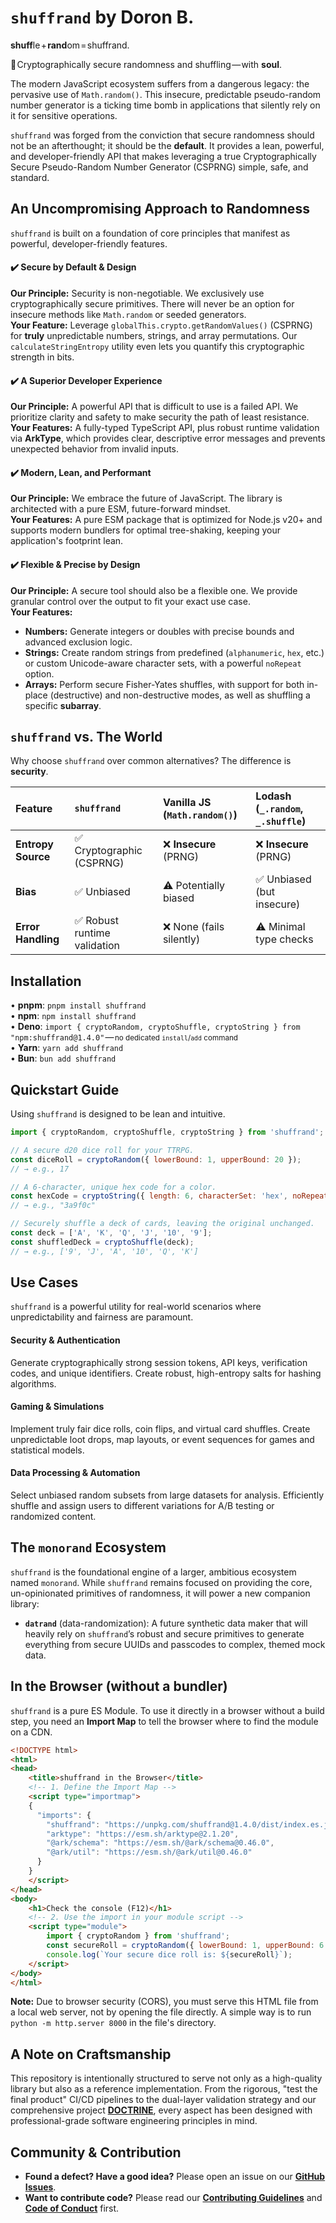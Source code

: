 <!-- README.md -->
# `shuffrand` by Doron B.
**shuff**le + **rand**om = shuffrand.

🎲 Cryptographically secure randomness and shuffling — with **soul**.

The modern JavaScript ecosystem suffers from a dangerous legacy: the pervasive use of `Math.random()`. This insecure, predictable pseudo-random number generator is a ticking time bomb in applications that silently rely on it for sensitive operations.

`shuffrand` was forged from the conviction that secure randomness should not be an afterthought; it should be the **default**. It provides a lean, powerful, and developer-friendly API that makes leveraging a true Cryptographically Secure Pseudo-Random Number Generator (CSPRNG) simple, safe, and standard.

## An Uncompromising Approach to Randomness
`shuffrand` is built on a foundation of core principles that manifest as powerful, developer-friendly features.

#### ✔️ Secure by Default & Design
**Our Principle:** Security is non-negotiable. We exclusively use cryptographically secure primitives. There will never be an option for insecure methods like `Math.random` or seeded generators.<br>
**Your Feature:** Leverage `globalThis.crypto.getRandomValues()` (CSPRNG) for **truly** unpredictable numbers, strings, and array permutations. Our `calculateStringEntropy` utility even lets you quantify this cryptographic strength in bits.

#### ✔️ A Superior Developer Experience
**Our Principle:** A powerful API that is difficult to use is a failed API. We prioritize clarity and safety to make security the path of least resistance.<br>
**Your Features:** A fully-typed TypeScript API, plus robust runtime validation via **ArkType**, which provides clear, descriptive error messages and prevents unexpected behavior from invalid inputs.

#### ✔️ Modern, Lean, and Performant
**Our Principle:** We embrace the future of JavaScript. The library is architected with a pure ESM, future-forward mindset.<br>
**Your Features:** A pure ESM package that is optimized for Node.js v20+ and supports modern bundlers for optimal tree-shaking, keeping your application's footprint lean.

#### ✔️ Flexible & Precise by Design
**Our Principle:** A secure tool should also be a flexible one. We provide granular control over the output to fit your exact use case.<br>
**Your Features:**
- **Numbers:** Generate integers or doubles with precise bounds and advanced exclusion logic.
- **Strings:** Create random strings from predefined (`alphanumeric`, `hex`, etc.) or custom Unicode-aware character sets, with a powerful `noRepeat` option.
- **Arrays:** Perform secure Fisher-Yates shuffles, with support for both in-place (destructive) and non-destructive modes, as well as shuffling a specific **subarray**.

## `shuffrand` vs. The World
Why choose `shuffrand` over common alternatives? The difference is **security**.

| Feature | `shuffrand` | Vanilla JS (`Math.random()`) | Lodash (`_.random`, `_.shuffle`) |
| :--- | :--- | :--- | :--- |
| **Entropy Source** | ✅ Cryptographic (CSPRNG) | ❌ **Insecure** (PRNG) | ❌ **Insecure** (PRNG) |
| **Bias** | ✅ Unbiased | ⚠️ Potentially biased | ✅ Unbiased (but insecure) |
| **Error Handling** | ✅ Robust runtime validation | ❌ None (fails silently) | ⚠️ Minimal type checks |

## Installation
• **pnpm**: `pnpm install shuffrand`<br>• **npm**: `npm install shuffrand`<br>• **Deno**: `import { cryptoRandom, cryptoShuffle, cryptoString } from "npm:shuffrand@1.4.0"` — <small>no dedicated `install`/`add` command</small><br>• **Yarn**: `yarn add shuffrand`<br>• **Bun**: `bun add shuffrand`

## Quickstart Guide
Using `shuffrand` is designed to be lean and intuitive.

```js
import { cryptoRandom, cryptoShuffle, cryptoString } from 'shuffrand';

// A secure d20 dice roll for your TTRPG.
const diceRoll = cryptoRandom({ lowerBound: 1, upperBound: 20 });
// → e.g., 17

// A 6-character, unique hex code for a color.
const hexCode = cryptoString({ length: 6, characterSet: 'hex', noRepeat: true });
// → e.g., "3a9f0c"

// Securely shuffle a deck of cards, leaving the original unchanged.
const deck = ['A', 'K', 'Q', 'J', '10', '9'];
const shuffledDeck = cryptoShuffle(deck);
// → e.g., ['9', 'J', 'A', '10', 'Q', 'K']
```

## Use Cases
`shuffrand` is a powerful utility for real-world scenarios where unpredictability and fairness are paramount.

#### Security & Authentication
Generate cryptographically strong session tokens, API keys, verification codes, and unique identifiers. Create robust, high-entropy salts for hashing algorithms.

#### Gaming & Simulations
Implement truly fair dice rolls, coin flips, and virtual card shuffles. Create unpredictable loot drops, map layouts, or event sequences for games and statistical models.

#### Data Processing & Automation
Select unbiased random subsets from large datasets for analysis. Efficiently shuffle and assign users to different variations for A/B testing or randomized content.

## The `monorand` Ecosystem
`shuffrand` is the foundational engine of a larger, ambitious ecosystem named `monorand`. While `shuffrand` remains focused on providing the core, un-opinionated primitives of randomness, it will power a new companion library:

-   **`datrand`** (data-randomization): A future synthetic data maker that will heavily rely on `shuffrand`’s robust and secure primitives to generate everything from secure UUIDs and passcodes to complex, themed mock data.

## In the Browser (without a bundler)
`shuffrand` is a pure ES Module. To use it directly in a browser without a build step, you need an **Import Map** to tell the browser where to find the module on a CDN.

```html
<!DOCTYPE html>
<html>
<head>
    <title>shuffrand in the Browser</title>
    <!-- 1. Define the Import Map -->
    <script type="importmap">
    {
      "imports": {
        "shuffrand": "https://unpkg.com/shuffrand@1.4.0/dist/index.es.js",
        "arktype": "https://esm.sh/arktype@2.1.20",
        "@ark/schema": "https://esm.sh/@ark/schema@0.46.0",
        "@ark/util": "https://esm.sh/@ark/util@0.46.0"
      }
    }
    </script>
</head>
<body>
    <h1>Check the console (F12)</h1>
    <!-- 2. Use the import in your module script -->
    <script type="module">
        import { cryptoRandom } from 'shuffrand';
        const secureRoll = cryptoRandom({ lowerBound: 1, upperBound: 6 });
        console.log(`Your secure dice roll is: ${secureRoll}`);
    </script>
</body>
</html>
```
**Note:** Due to browser security (CORS), you must serve this HTML file from a local web server, not by opening the file directly. A simple way is to run `python -m http.server 8000` in the file's directory.

## A Note on Craftsmanship
This repository is intentionally structured to serve not only as a high-quality library but also as a reference implementation. From the rigorous, "test the final product" CI/CD pipelines to the dual-layer validation strategy and our comprehensive project **[DOCTRINE](DOCTRINE.md)**, every aspect has been designed with professional-grade software engineering principles in mind.

## Community & Contribution
-   **Found a defect? Have a good idea?** Please open an issue on our **[GitHub Issues](https://github.com/DoronBrayer/shuffrand/issues)**.
-   **Want to contribute code?** Please read our **[Contributing Guidelines](CONTRIBUTING.md)** and **[Code of Conduct](CODE_OF_CONDUCT.md)** first.